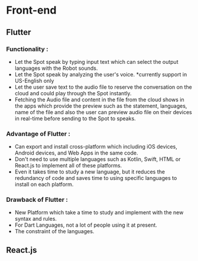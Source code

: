 # Front-end

## Flutter

### Functionality :
- Let the Spot speak by typing input text which can select the output languages with the Robot sounds.
- Let the Spot speak by analyzing the user's voice.  *currently support in US-English only
- Let the user save text to the audio file to reserve the conversation on the cloud and could play through the Spot instantly.
- Fetching the Audio file and content in the file from the cloud shows in the apps which provide the preview such as the statement, languages, name of the file and also the user can preview audio file on their devices in real-time before sending to the Spot to speaks.

### Advantage of Flutter :
- Can export and install cross-platform which including iOS devices, Android devices, and Web Apps in the same code.
- Don't need to use multiple languages such as Kotlin, Swift, HTML or React.js to implement all of these platforms. 
- Even it takes time to study a new language, but it reduces the redundancy of code and saves time to using specific languages to install on each platform.

### Drawback of Flutter :
- New Platform which take a time to study and implement with the new syntax and rules.
- For Dart Languages, not a lot of people using it at present.
- The constraint of the languages. 

## React.js 
